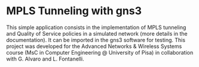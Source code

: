# MPLS Tunneling with gns3

This simple application consists in the implementation of MPLS tunneling and Quality of Service policies in a simulated network (more details in the documentation). It can be imported in the gns3 software for testing. 
This project was developed for the Advanced Networks & Wireless Systems course (MsC in Computer Engineering @ University of Pisa) in collaboration with G. Alvaro and L. Fontanelli.
